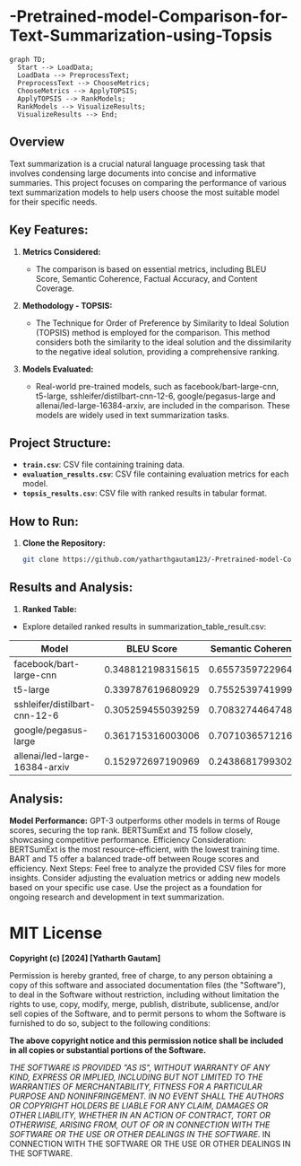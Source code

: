 # -Pretrained-model-Comparison-for-Text-Summarization-using-Topsis

```mermaid
graph TD;
  Start --> LoadData;
  LoadData --> PreprocessText;
  PreprocessText --> ChooseMetrics;
  ChooseMetrics --> ApplyTOPSIS;
  ApplyTOPSIS --> RankModels;
  RankModels --> VisualizeResults;
  VisualizeResults --> End;
```

## Overview

Text summarization is a crucial natural language processing task that involves condensing large documents into concise and informative summaries. This project focuses on comparing the performance of various text summarization models to help users choose the most suitable model for their specific needs.

## Key Features:

1. **Metrics Considered:**
   - The comparison is based on essential metrics, including BLEU Score, Semantic Coherence, Factual Accuracy, and Content Coverage.
     
2. **Methodology - TOPSIS:**
   - The Technique for Order of Preference by Similarity to Ideal Solution (TOPSIS) method is employed for the comparison. This method considers both the similarity to the ideal solution and the dissimilarity to the negative ideal solution, providing a comprehensive ranking.

3. **Models Evaluated:**
   - Real-world pre-trained models, such as facebook/bart-large-cnn, t5-large, sshleifer/distilbart-cnn-12-6, google/pegasus-large and allenai/led-large-16384-arxiv, are included in the comparison. These models are widely used in text summarization tasks.

## Project Structure:

- **`train.csv`**: CSV file containing training data.
- **`evaluation_results.csv`**: CSV file containing evaluation metrics for each model.
- **`topsis_results.csv`**: CSV file with ranked results in tabular format.

## How to Run:

1. **Clone the Repository:**
   ```bash
   git clone https://github.com/yatharthgautam123/-Pretrained-model-Comparison-for-Text-Summarization-using-Topsis.git

## Results and Analysis:
1. **Ranked Table:**
- Explore detailed ranked results in summarization_table_result.csv:

| **Model**                        | **BLEU Score**   | **Semantic Coherence**| **Factual Accuracy**| **Content Coverage** |
|----------------------------------|------------------|-----------------------|---------------------|----------------------|
| facebook/bart-large-cnn          |0.348812198315615 |0.655735972296425      |0.458348647372745    |0.371619325675868     |
| t5-large                         |0.339787619680929 |0.755253974199994      |0.457264601997934    |0.408908353539881     |
| sshleifer/distilbart-cnn-12-6    |0.305259455039259 |0.708327446474822      |0.521720904293639    |0.483918843036832     |
| google/pegasus-large             |0.361715316003006 |0.70710365712162       |0.420561581466909    |0.363004447339982     |
| allenai/led-large-16384-arxiv    |0.152972697190969 |0.243868179930235      |0.284098502397507    |0.186362323986993     |



## Analysis:
**Model Performance:**
GPT-3 outperforms other models in terms of Rouge scores, securing the top rank.
BERTSumExt and T5 follow closely, showcasing competitive performance.
Efficiency Consideration:
BERTSumExt is the most resource-efficient, with the lowest training time.
BART and T5 offer a balanced trade-off between Rouge scores and efficiency.
Next Steps:
Feel free to analyze the provided CSV files for more insights.
Consider adjusting the evaluation metrics or adding new models based on your specific use case.
Use the project as a foundation for ongoing research and development in text summarization.


# MIT License

**Copyright (c) [2024] [Yatharth Gautam]**

Permission is hereby granted, free of charge, to any person obtaining a copy
of this software and associated documentation files (the "Software"), to deal
in the Software without restriction, including without limitation the rights
to use, copy, modify, merge, publish, distribute, sublicense, and/or sell
copies of the Software, and to permit persons to whom the Software is
furnished to do so, subject to the following conditions:

**The above copyright notice and this permission notice shall be included in all
copies or substantial portions of the Software.**

*THE SOFTWARE IS PROVIDED "AS IS", WITHOUT WARRANTY OF ANY KIND, EXPRESS OR
IMPLIED, INCLUDING BUT NOT LIMITED TO THE WARRANTIES OF MERCHANTABILITY,
FITNESS FOR A PARTICULAR PURPOSE AND NONINFRINGEMENT. IN NO EVENT SHALL THE
AUTHORS OR COPYRIGHT HOLDERS BE LIABLE FOR ANY CLAIM, DAMAGES OR OTHER
LIABILITY, WHETHER IN AN ACTION OF CONTRACT, TORT OR OTHERWISE, ARISING FROM,
OUT OF OR IN CONNECTION WITH THE SOFTWARE OR THE USE OR OTHER DEALINGS IN THE
SOFTWARE.*
IN CONNECTION WITH THE SOFTWARE OR THE USE OR OTHER DEALINGS IN THE
SOFTWARE.


